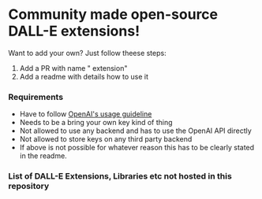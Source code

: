 # Community made open-source DALL-E extensions!

Want to add your own? Just follow theese steps:
1. Add a PR with name "<product> extension"
2. Add a readme with details how to use it

### Requirements

* Have to follow [OpenAI's usage guideline](https://beta.openai.com/docs/usage-policies)
* Needs to be a bring your own key kind of thing
* Not allowed to use any backend and has to use the OpenAI API directly
* Not allowed to store keys on any third party backend
* If above is not possible for whatever reason this has to be clearly
stated in the readme. 



### List of DALL-E Extensions, Libraries etc not hosted in this repository

